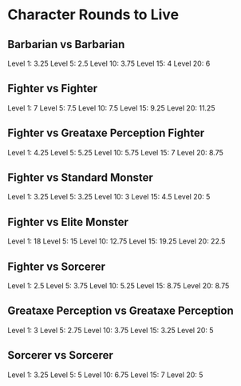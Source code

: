# Character Rounds to Live

## Barbarian vs Barbarian
Level 1: 3.25
Level 5: 2.5
Level 10: 3.75
Level 15: 4
Level 20: 6

## Fighter vs Fighter
Level 1: 7
Level 5: 7.5
Level 10: 7.5
Level 15: 9.25
Level 20: 11.25

## Fighter vs Greataxe Perception Fighter
Level 1: 4.25
Level 5: 5.25
Level 10: 5.75
Level 15: 7
Level 20: 8.75

## Fighter vs Standard Monster
Level 1: 3.25
Level 5: 3.25
Level 10: 3
Level 15: 4.5
Level 20: 5

## Fighter vs Elite Monster
Level 1: 18
Level 5: 15
Level 10: 12.75
Level 15: 19.25
Level 20: 22.5

## Fighter vs Sorcerer
Level 1: 2.5
Level 5: 3.75
Level 10: 5.25
Level 15: 8.75
Level 20: 8.75

## Greataxe Perception vs Greataxe Perception
Level 1: 3
Level 5: 2.75
Level 10: 3.75
Level 15: 3.25
Level 20: 5

## Sorcerer vs Sorcerer
Level 1: 3.25
Level 5: 5
Level 10: 6.75
Level 15: 7
Level 20: 5
